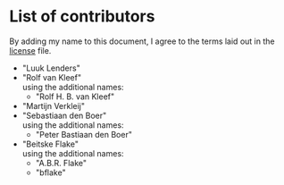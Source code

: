 # List of contributors

By adding my name to this document, I agree to the terms laid out in the
[license](LICENSE.md) file.

<!-- Add your name at moment of joining, so the end -->

* "Luuk Lenders"
* "Rolf van Kleef"<br/>
  using the additional names:
  * "Rolf H. B. van Kleef"
* "Martijn Verkleij"
* "Sebastiaan den Boer"<br/>
  using the additional names:
  * "Peter Bastiaan den Boer"
* "Beitske Flake"<br/>
  using the additional names:
  * "A.B.R. Flake"
  * "bflake"
